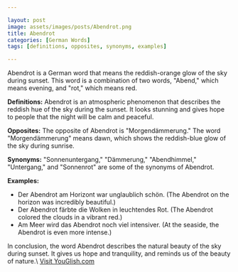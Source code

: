 ```yaml
---

layout: post
image: assets/images/posts/Abendrot.png
title: Abendrot
categories: [German Words]
tags: [definitions, opposites, synonyms, examples]

---
```


Abendrot is a German word that means the reddish-orange glow of the sky during sunset. This word is a combination of two words, "Abend," which means evening, and "rot," which means red. 

**Definitions:** Abendrot is an atmospheric phenomenon that describes the reddish hue of the sky during the sunset. It looks stunning and gives hope to people that the night will be calm and peaceful.

**Opposites:** The opposite of Abendrot is "Morgendämmerung." The word "Morgendämmerung" means dawn, which shows the reddish-blue glow of the sky during sunrise.

**Synonyms:** "Sonnenuntergang," "Dämmerung," "Abendhimmel," "Untergang," and "Sonnenrot" are some of the synonyms of Abendrot.

**Examples:** 
- Der Abendrot am Horizont war unglaublich schön. (The Abendrot on the horizon was incredibly beautiful.)
- Der Abendrot färbte die Wolken in leuchtendes Rot. (The Abendrot colored the clouds in a vibrant red.)
- Am Meer wird das Abendrot noch viel intensiver. (At the seaside, the Abendrot is even more intense.)

In conclusion, the word Abendrot describes the natural beauty of the sky during sunset. It gives us hope and tranquility, and reminds us of the beauty of nature.\ <a id="yg-widget-0" class="youglish-widget" data-query="Abendrot" data-lang="german" data-components="8412" data-auto-start="0" data-bkg-color="theme_light" data-title="How%20to%20pronounce%20Abendrot%20in%20German"  rel="nofollow" href="https://youglish.com">Visit YouGlish.com</a><script async src="https://youglish.com/public/emb/widget.js" charset="utf-8"></script>